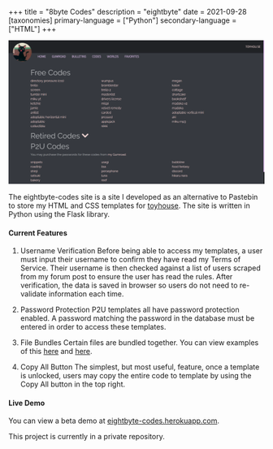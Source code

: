 +++
title = "8byte Codes"
description = "eightbyte"
date = 2021-09-28
[taxonomies]
primary-language = ["Python"]
secondary-language = ["HTML"]
+++

![image of site](https://github.com/48nes/48nes.github.io/blob/main/content/projects/eightbyte.PNG?raw=true)

The eightbyte-codes site is a site I developed as an alternative to Pastebin to store my HTML and CSS templates for [toyhouse](https://48nes.github.io/projects/toyhouse/). The site is written in Python using the Flask library.

#### Current Features

1. Username Verification
Before being able to access my templates, a user must input their username to confirm they have read my Terms of Service. Their username is then checked against a list of users scraped from my forum post to ensure the user has read the rules. After verification, the data is saved in browser so users do not need to re-validate information each time.

2. Password Protection
P2U templates all have password protection enabled. A password matching the password in the database must be entered in order to access these templates.

3. File Bundles
Certain files are bundled together. You can view examples of this [here](https://eightbyte-codes.herokuapp.com/premium/reef) and [here](https://eightbyte-codes.herokuapp.com/premium/roadtrip). 

4. Copy All Button
The simplest, but most useful, feature, once a template is unlocked, users may copy the entire code to template by using the Copy All button in the top right. 

#### Live Demo

You can view a beta demo at [eightbyte-codes.herokuapp.com](https://eightbyte-codes.herokuapp.com).

This project is currently in a private repository. 
